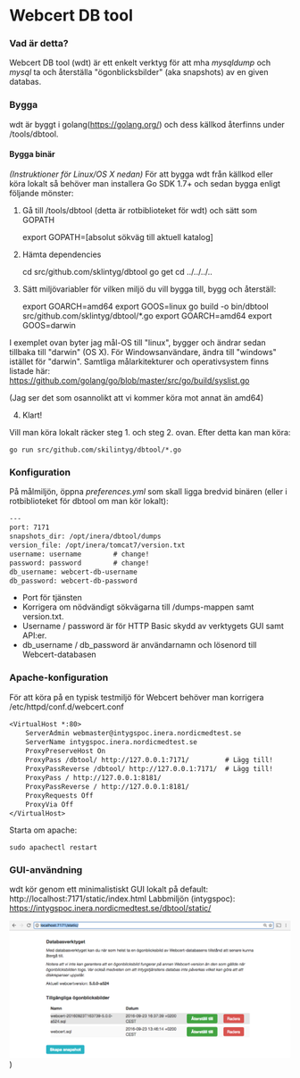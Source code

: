 # Webcert DB tool

### Vad är detta?
Webcert DB tool (wdt) är ett enkelt verktyg för att mha _mysqldump_ och _mysql_ ta och återställa "ögonblicksbilder" (aka snapshots) av en given databas.

### Bygga
wdt är byggt i golang(https://golang.org/) och dess källkod återfinns under /tools/dbtool.

#### Bygga binär
_(Instruktioner för Linux/OS X nedan)_
För att bygga wdt från källkod eller köra lokalt så behöver man installera Go SDK 1.7+ och sedan bygga enligt följande mönster:

1. Gå till /tools/dbtool (detta är rotbiblioteket för wdt) och sätt som GOPATH
    
    export GOPATH=[absolut sökväg till aktuell katalog]    

2. Hämta dependencies
    
    cd src/github.com/sklintyg/dbtool
    go get
    cd ../../../..

3. Sätt miljövariabler för vilken miljö du vill bygga till, bygg och återställ:

    export GOARCH=amd64
    export GOOS=linux
    go build -o bin/dbtool src/github.com/sklintyg/dbtool/*.go
    export GOARCH=amd64
    export GOOS=darwin
    
I exemplet ovan byter jag mål-OS till "linux", bygger och ändrar sedan tillbaka till "darwin" (OS X). För Windowsanvändare, ändra till "windows" istället för "darwin".
Samtliga målarkitekturer och operativsystem finns listade här: https://github.com/golang/go/blob/master/src/go/build/syslist.go

(Jag ser det som osannolikt att vi kommer köra mot annat än amd64)
    
4. Klart!

Vill man köra lokalt räcker steg 1. och steg 2. ovan. Efter detta kan man köra:

    go run src/github.com/skilintyg/dbtool/*.go

### Konfiguration
På målmiljön, öppna _preferences.yml_ som skall ligga bredvid binären (eller i rotbiblioteket för dbtool om man kör lokalt):

    ---
    port: 7171
    snapshots_dir: /opt/inera/dbtool/dumps
    version_file: /opt/inera/tomcat7/version.txt
    username: username        # change!
    password: password        # change!
    db_username: webcert-db-username
    db_password: webcert-db-password

- Port för tjänsten
- Korrigera om nödvändigt sökvägarna till /dumps-mappen samt version.txt.
- Username / password är för HTTP Basic skydd av verktygets GUI samt API:er.
- db_username / db_password är användarnamn och lösenord till Webcert-databasen

### Apache-konfiguration
För att köra på en typisk testmiljö för Webcert behöver man korrigera /etc/httpd/conf.d/webcert.conf

    <VirtualHost *:80>
        ServerAdmin webmaster@intygspoc.inera.nordicmedtest.se
        ServerName intygspoc.inera.nordicmedtest.se
        ProxyPreserveHost On
        ProxyPass /dbtool/ http://127.0.0.1:7171/         # Lägg till!
        ProxyPassReverse /dbtool/ http://127.0.0.1:7171/  # Lägg till!
        ProxyPass / http://127.0.0.1:8181/
        ProxyPassReverse / http://127.0.0.1:8181/ 
        ProxyRequests Off
        ProxyVia Off
    </VirtualHost>

Starta om apache:

    sudo apachectl restart

### GUI-användning

wdt kör genom ett minimalistiskt GUI lokalt på default: http://localhost:7171/static/index.html
Labbmiljön (intygspoc): https://intygspoc.inera.nordicmedtest.se/dbtool/static/

![alt text](dbtool.png))

